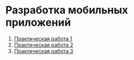 # Разработка мобильных приложений

1. [Практическая работа 1](https://github.com/AndrewKom/Lesson1)
2. [Практическая работа 2](https://github.com/AndrewKom/Lesson_2)
3. [Практическая работа 3](https://github.com/AndrewKom/Lesson_3)
